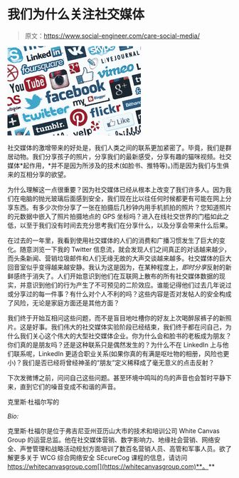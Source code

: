 # 我们为什么关注社交媒体

> 原文：<https://www.social-engineer.com/care-social-media/>

[![social_media](img/e0254bc65e4b5bc84ead0825a7983683.png)](https://www.social-engineer.com/wp-content/uploads/2014/05/social_media.jpg)

社交媒体的激增带来的好处是，我们人类之间的联系更加紧密了。毕竟，我们是群居动物。我们分享孩子的照片，分享我们的最新感受，分享有趣的猫咪视频。社交媒体*起作用，*并不是因为所涉及的技术(如脸书、推特等)。)而是因为我们与生俱来的互相分享的欲望。

为什么理解这一点很重要？因为社交媒体已经从根本上改变了我们许多人。因为我们在电脑的抛光玻璃后面感到安全，我们现在比以往任何时候都更有可能在网上分享东西。有多少次你分享了一张在拍摄后几秒钟内用手机抓拍的照片？您知道照片的元数据中嵌入了照片拍摄地点的 GPS 坐标吗？进入在线社交世界的门槛如此之低，以至于我们没有时间去充分思考我们在分享什么，以及分享会带来什么后果。

在过去的一年里，我看到使用社交媒体的人们的消费和广播习惯发生了巨大的变化。随意浏览一下我的 Twitter 信息流，就会发现人们之间真正的对话越来越少，而头条新闻、营销垃圾邮件和人们无缘无故的大声交谈越来越多。社交媒体的巨大回音室似乎变得越来越安静。我认为这是因为，在某种程度上，*即时分享*反射的新鲜感终于消失了。人们开始意识到他们在互联网上散布的所有社交媒体数据的现实，并意识到他们的行为产生了不可预见的二阶效应。谁能记得他们过去几年说过或分享过的每一件事？有什么对个人不利的吗？这些内容是否对发帖人的安全构成了风险，无论是家庭方面还是其他方面？

我们终于开始互相问这些问题，而不是盲目地吐槽你的好友上次喝醉尿裤子的新照片。这是好事。我们伟大的社交媒体实验阶段已经结束，我们终于都在问自己，为什么我们关心这个伟大的大型社交媒体企业。你为什么会和脸书的老板成为朋友？你们真的是朋友吗？还是这种联系只是偶然发生的？为什么不在 LinkedIn 上与他们联系呢，LinkedIn 更适合职业关系(如果你真的有满是呕吐物的相册，风险也更小)？我们是否已经将曾经神圣的“朋友”定义稀释成了毫无意义的点击反射？

下次发微博之前，问问自己这些问题。甚至环境中鸣叫的鸟的声音也会暂时平静下来，直到它们的噪音变成不和谐的声音。

克里斯·杜福尔写的

*Bio:*

克里斯·杜福尔是位于弗吉尼亚州亚历山大市的技术和培训公司 White Canvas Group 的运营总监。他在社交媒体营销、数字影响力、地缘社会营销、网络安全、声誉管理和战略活动规划方面培训了数百名营销人员、高管和军事人员。欲了解更多关于 WCG 综合网络安全 SEcureCog 课程的信息，请访问 https://whitecanvasgroup.com[](https://whitecanvasgroup.com)**。**